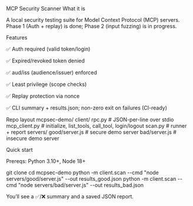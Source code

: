 MCP Security Scanner
What it is

A local security testing suite for Model Context Protocol (MCP) servers.
Phase 1 (Auth + replay) is done; Phase 2 (input fuzzing) is in progress.

Features 

✅ Auth required (valid token/login)

✅ Expired/revoked token denied

✅ aud/iss (audience/issuer) enforced

✅ Least privilege (scope checks)

✅ Replay protection via nonce

✅ CLI summary + results.json; non-zero exit on failures (CI-ready)

Repo layout
mcpsec-demo/
  client/
    rpc.py          # JSON-per-line over stdio
    mcp_client.py   # initialize, list_tools, call_tool, login/logout
    scan.py         # runner + report
  servers/
    good/server.js  # secure demo server
    bad/server.js   # insecure demo server

Quick start

Prereqs: Python 3.10+, Node 18+

git clone <your-repo-url>
cd mcpsec-demo
python -m client.scan --cmd "node servers/good/server.js" --out results_good.json
python -m client.scan --cmd "node servers/bad/server.js"  --out results_bad.json


You’ll see a ✅/❌ summary and a saved JSON report.
